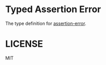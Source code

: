 # Typed Assertion Error
The type definition for [assertion-error](https://github.com/chaijs/assertion-error).

# LICENSE
MIT
